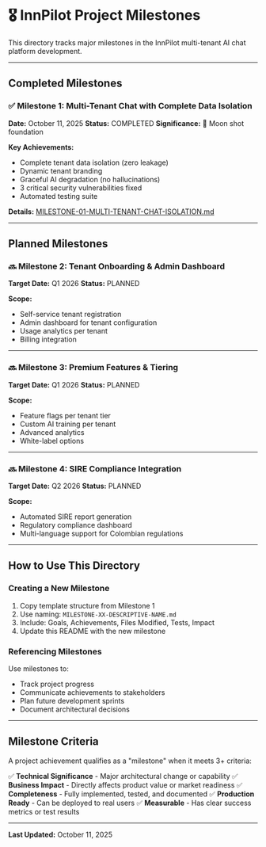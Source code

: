 # 🎖️ InnPilot Project Milestones

This directory tracks major milestones in the InnPilot multi-tenant AI chat platform development.

---

## Completed Milestones

### ✅ Milestone 1: Multi-Tenant Chat with Complete Data Isolation
**Date:** October 11, 2025
**Status:** COMPLETED
**Significance:** 🚀 Moon shot foundation

**Key Achievements:**
- Complete tenant data isolation (zero leakage)
- Dynamic tenant branding
- Graceful AI degradation (no hallucinations)
- 3 critical security vulnerabilities fixed
- Automated testing suite

**Details:** [MILESTONE-01-MULTI-TENANT-CHAT-ISOLATION.md](./MILESTONE-01-MULTI-TENANT-CHAT-ISOLATION.md)

---

## Planned Milestones

### 🔜 Milestone 2: Tenant Onboarding & Admin Dashboard
**Target Date:** Q1 2026
**Status:** PLANNED

**Scope:**
- Self-service tenant registration
- Admin dashboard for tenant configuration
- Usage analytics per tenant
- Billing integration

---

### 🔜 Milestone 3: Premium Features & Tiering
**Target Date:** Q1 2026
**Status:** PLANNED

**Scope:**
- Feature flags per tenant tier
- Custom AI training per tenant
- Advanced analytics
- White-label options

---

### 🔜 Milestone 4: SIRE Compliance Integration
**Target Date:** Q2 2026
**Status:** PLANNED

**Scope:**
- Automated SIRE report generation
- Regulatory compliance dashboard
- Multi-language support for Colombian regulations

---

## How to Use This Directory

### Creating a New Milestone
1. Copy template structure from Milestone 1
2. Use naming: `MILESTONE-XX-DESCRIPTIVE-NAME.md`
3. Include: Goals, Achievements, Files Modified, Tests, Impact
4. Update this README with the new milestone

### Referencing Milestones
Use milestones to:
- Track project progress
- Communicate achievements to stakeholders
- Plan future development sprints
- Document architectural decisions

---

## Milestone Criteria

A project achievement qualifies as a "milestone" when it meets 3+ criteria:

✅ **Technical Significance** - Major architectural change or capability
✅ **Business Impact** - Directly affects product value or market readiness
✅ **Completeness** - Fully implemented, tested, and documented
✅ **Production Ready** - Can be deployed to real users
✅ **Measurable** - Has clear success metrics or test results

---

**Last Updated:** October 11, 2025
